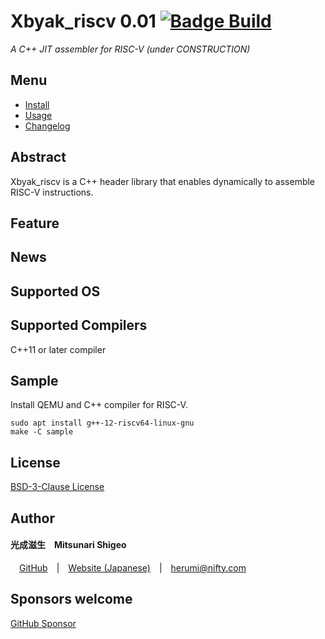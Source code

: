 
# Xbyak_riscv 0.01 [![Badge Build]][Build Status]

*A C++ JIT assembler for RISC-V (under CONSTRUCTION)*

## Menu

- [Install]
- [Usage]
- [Changelog]

## Abstract

Xbyak_riscv is a C++ header library that enables dynamically to assemble RISC-V instructions.

## Feature


## News


## Supported OS


## Supported Compilers

C++11 or later compiler

## Sample
Install QEMU and C++ compiler for RISC-V.
```
sudo apt install g++-12-riscv64-linux-gnu
make -C sample
```


## License

[BSD-3-Clause License](http://opensource.org/licenses/BSD-3-Clause)

## Author

#### 光成滋生 Mitsunari Shigeo
 [GitHub](https://github.com/herumi) | [Website (Japanese)](http://herumi.in.coocan.jp/) | [herumi@nifty.com](mailto:herumi@nifty.com)

## Sponsors welcome
[GitHub Sponsor](https://github.com/sponsors/herumi)

<!----------------------------------------------------------------------------->

[Badge Build]: https://github.com/herumi/xbyak_riscv/actions/workflows/main.yml/badge.svg
[Build Status]: https://github.com/herumi/xbyak_riscv/actions/workflows/main.yml

[License]: COPYRIGHT

[Changelog]: doc/changelog.md
[Install]: doc/install.md
[Usage]: doc/usage.md


